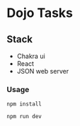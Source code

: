 # Dojo Tasks

## Stack

- Chakra ui
- React
- JSON web server

### Usage

```
npm install
```

```
npm run dev
```